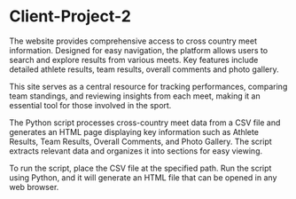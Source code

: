 # Client-Project-2
The website provides comprehensive access to cross country meet information. Designed for easy navigation, the platform allows users to search and explore results from various meets. Key features include detailed athlete results, team results, overall comments and photo gallery.

This site serves as a central resource for tracking performances, comparing team standings, and reviewing insights from each meet, making it an essential tool for those involved in the sport.

The Python script processes cross-country meet data from a CSV file and generates an HTML page displaying key information such as Athlete Results, Team Results, Overall Comments, and Photo Gallery. The script extracts relevant data and organizes it into sections for easy viewing.

To run the script, place the CSV file at the specified path. Run the script using Python, and it will generate an HTML file that can be opened in any web browser.


